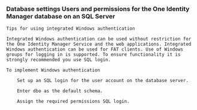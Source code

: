 <!-- INSTALLATION PREREQUISITES DATABASE SETTINGS USER AND PERMISSIONS -->
### Database settings Users and permissions for the One Identity Manager database on an SQL Server


```                        
Tips for using integrated Windows authentication

Integrated Windows authentication can be used without restriction for the One Identity Manager Service and the web applications. Integrated Windows authentication can be used for FAT clients. Use of Windows groups for logging in is supported. To ensure functionality it is strongly recommended you use SQL login.

To implement Windows authentication

    Set up an SQL login for the user account on the database server.

    Enter dbo as the default schema.

    Assign the required permissions SQL login.

```



